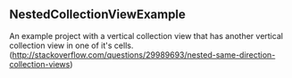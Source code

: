 ## NestedCollectionViewExample

An example project with a vertical collection view that has another vertical collection view in one of it's cells. (http://stackoverflow.com/questions/29989693/nested-same-direction-collection-views)

